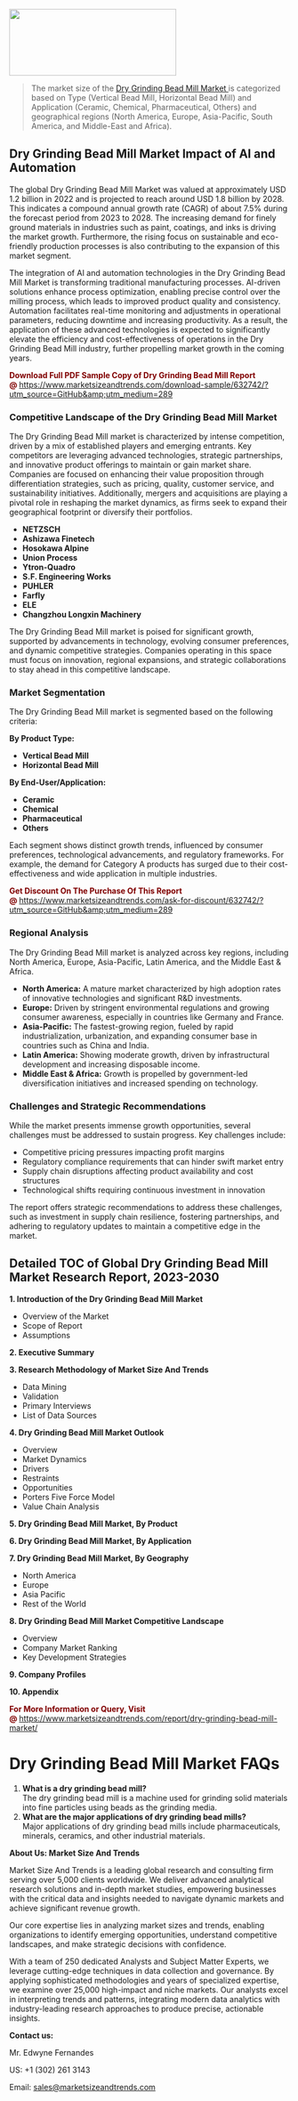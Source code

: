 <img src="https://100x100musica.es/wp-content/uploads/2024/12/Verified-Market-Reports-4-300x120.jpg" alt="" width="300" height="120" class="alignnone size-medium wp-image-100382" /><blockquote><p>The market size of the <a href="https://www.marketsizeandtrends.com/download-sample/632742/?utm_source=GitHub&amp;utm_medium=289" target="_blank">Dry Grinding Bead Mill Market </a>is categorized based on Type (Vertical Bead Mill, Horizontal Bead Mill) and Application (Ceramic, Chemical, Pharmaceutical, Others) and geographical regions (North America, Europe, Asia-Pacific, South America, and Middle-East and Africa).</p></blockquote><p><h2>Dry Grinding Bead Mill Market Impact of AI and Automation</h2><p>The global Dry Grinding Bead Mill Market was valued at approximately USD 1.2 billion in 2022 and is projected to reach around USD 1.8 billion by 2028. This indicates a compound annual growth rate (CAGR) of about 7.5% during the forecast period from 2023 to 2028. The increasing demand for finely ground materials in industries such as paint, coatings, and inks is driving the market growth. Furthermore, the rising focus on sustainable and eco-friendly production processes is also contributing to the expansion of this market segment.</p><p>The integration of AI and automation technologies in the Dry Grinding Bead Mill Market is transforming traditional manufacturing processes. AI-driven solutions enhance process optimization, enabling precise control over the milling process, which leads to improved product quality and consistency. Automation facilitates real-time monitoring and adjustments in operational parameters, reducing downtime and increasing productivity. As a result, the application of these advanced technologies is expected to significantly elevate the efficiency and cost-effectiveness of operations in the Dry Grinding Bead Mill industry, further propelling market growth in the coming years.</p></p><p><strong><span style="color: #800000;">Download Full PDF Sample Copy of Dry Grinding Bead Mill Report @</span>&nbsp;</strong><a href="https://www.marketsizeandtrends.com/download-sample/632742/?utm_source=GitHub&amp;utm_medium=289">https://www.marketsizeandtrends.com/download-sample/632742/?utm_source=GitHub&amp;utm_medium=289</a></p><h3>Competitive Landscape of the Dry Grinding Bead Mill Market</h3><p>The Dry Grinding Bead Mill market is characterized by intense competition, driven by a mix of established players and emerging entrants. Key competitors are leveraging advanced technologies, strategic partnerships, and innovative product offerings to maintain or gain market share. Companies are focused on enhancing their value proposition through differentiation strategies, such as pricing, quality, customer service, and sustainability initiatives. Additionally, mergers and acquisitions are playing a pivotal role in reshaping the market dynamics, as firms seek to expand their geographical footprint or diversify their portfolios.</p><p><strong><p><ul><li>NETZSCH </li><li> Ashizawa Finetech </li><li> Hosokawa Alpine </li><li> Union Process </li><li> Ytron-Quadro </li><li> S.F. Engineering Works </li><li> PUHLER </li><li> Farfly </li><li> ELE </li><li> Changzhou Longxin Machinery</p></li></ul></p></strong></p><p>The Dry Grinding Bead Mill market is poised for significant growth, supported by advancements in technology, evolving consumer preferences, and dynamic competitive strategies. Companies operating in this space must focus on innovation, regional expansions, and strategic collaborations to stay ahead in this competitive landscape.</p><h3>Market Segmentation</h3><p>The Dry Grinding Bead Mill market is segmented based on the following criteria:</p><p><strong>By Product Type:</strong></p><p><strong><p><ul><li>Vertical Bead Mill </li><li> Horizontal Bead Mill</p></li></ul></p></strong></p><p><strong>By End-User/Application:</strong></p><p><strong><p><ul><li>Ceramic </li><li> Chemical </li><li> Pharmaceutical </li><li> Others</p></li></ul></p></strong></p><p>Each segment shows distinct growth trends, influenced by consumer preferences, technological advancements, and regulatory frameworks. For example, the demand for Category A products has surged due to their cost-effectiveness and wide application in multiple industries.</p><p><strong><span style="color: #800000;">Get Discount On The Purchase Of This Report @&nbsp;</span></strong><a href="https://www.marketsizeandtrends.com/ask-for-discount/632742/?utm_source=GitHub&amp;utm_medium=289">https://www.marketsizeandtrends.com/ask-for-discount/632742/?utm_source=GitHub&amp;utm_medium=289</a></p><h3>Regional Analysis</h3><p>The Dry Grinding Bead Mill market is analyzed across key regions, including North America, Europe, Asia-Pacific, Latin America, and the Middle East &amp; Africa.</p><ul><li><strong>North America:</strong> A mature market characterized by high adoption rates of innovative technologies and significant R&amp;D investments.</li><li><strong>Europe:</strong> Driven by stringent environmental regulations and growing consumer awareness, especially in countries like Germany and France.</li><li><strong>Asia-Pacific:</strong> The fastest-growing region, fueled by rapid industrialization, urbanization, and expanding consumer base in countries such as China and India.</li><li><strong>Latin America:</strong> Showing moderate growth, driven by infrastructural development and increasing disposable income.</li><li><strong>Middle East &amp; Africa:</strong> Growth is propelled by government-led diversification initiatives and increased spending on technology.</li></ul><h3>Challenges and Strategic Recommendations</h3><p>While the market presents immense growth opportunities, several challenges must be addressed to sustain progress. Key challenges include:</p><ul><li>Competitive pricing pressures impacting profit margins</li><li>Regulatory compliance requirements that can hinder swift market entry</li><li>Supply chain disruptions affecting product availability and cost structures</li><li>Technological shifts requiring continuous investment in innovation</li></ul><p>The report offers strategic recommendations to address these challenges, such as investment in supply chain resilience, fostering partnerships, and adhering to regulatory updates to maintain a competitive edge in the market.</p><h2>Detailed TOC of Global Dry Grinding Bead Mill Market Research Report, 2023-2030</h2><p><strong>1. Introduction of the Dry Grinding Bead Mill Market</strong></p><ul><li>Overview of the Market</li><li>Scope of Report</li><li>Assumptions&nbsp;</li></ul><p><strong>2. Executive Summary</strong></p><p><strong>3. Research Methodology of <strong>Market Size And Trends</strong></strong></p><ul><li>Data Mining</li><li>Validation</li><li>Primary Interviews</li><li>List of Data Sources&nbsp;</li></ul><p><strong>4. Dry Grinding Bead Mill Market Outlook</strong></p><ul><li>Overview</li><li>Market Dynamics</li><li>Drivers</li><li>Restraints</li><li>Opportunities</li><li>Porters Five Force Model</li><li>Value Chain Analysis&nbsp;</li></ul><p><strong>5. Dry Grinding Bead Mill Market, By Product</strong></p><p><strong>6. Dry Grinding Bead Mill Market, By Application</strong></p><p><strong>7. Dry Grinding Bead Mill Market, By Geography</strong></p><ul><li>North America</li><li>Europe</li><li>Asia Pacific</li><li>Rest of the World&nbsp;</li></ul><p><strong>8. Dry Grinding Bead Mill Market Competitive Landscape</strong></p><ul><li>Overview</li><li>Company Market Ranking</li><li>Key Development Strategies&nbsp;</li></ul><p><strong>9. Company Profiles</strong></p><p><strong>10. Appendix</strong></p><p><strong><span style="color: #800000;">For More Information or Query, Visit @&nbsp;</span></strong><a href="https://www.marketsizeandtrends.com/report/dry-grinding-bead-mill-market/">https://www.marketsizeandtrends.com/report/dry-grinding-bead-mill-market/</a></p><p> <h1>Dry Grinding Bead Mill Market FAQs</h1> <ol> <li><strong>What is a dry grinding bead mill?</strong><br> The dry grinding bead mill is a machine used for grinding solid materials into fine particles using beads as the grinding media.</li> <li><strong>What are the major applications of dry grinding bead mills?</strong><br> Major applications of dry grinding bead mills include pharmaceuticals, minerals, ceramics, and other industrial materials.</li> <!-- Rest of the FAQs and answers go here --> </ol></body></html></p><p><strong>About Us:&nbsp;Market Size And Trends</strong></p><p>Market Size And Trends&nbsp;is a leading global research and consulting firm serving over 5,000 clients worldwide. We deliver advanced analytical research solutions and in-depth market studies, empowering businesses with the critical data and insights needed to navigate dynamic markets and achieve significant revenue growth.</p><p>Our core expertise lies in analyzing market sizes and trends, enabling organizations to identify emerging opportunities, understand competitive landscapes, and make strategic decisions with confidence.</p><p>With a team of 250 dedicated Analysts and Subject Matter Experts, we leverage cutting-edge techniques in data collection and governance. By applying sophisticated methodologies and years of specialized expertise, we examine over 25,000 high-impact and niche markets. Our analysts excel in interpreting trends and patterns, integrating modern data analytics with industry-leading research approaches to produce precise, actionable insights.</p><p><strong>Contact us:</strong></p><p>Mr. Edwyne Fernandes</p><p>US: +1 (302) 261 3143</p><p>Email: <a href="mailto:sales@marketsizeandtrends.com">sales@marketsizeandtrends.com</a>&nbsp;</p>
